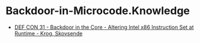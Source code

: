 # Backdoor-in-Microcode.Knowledge
- [DEF CON 31 - Backdoor in the Core - Altering Intel x86 Instruction Set at Runtime - Krog, Skovsende](https://youtu.be/Zda7yMbbW7s)
